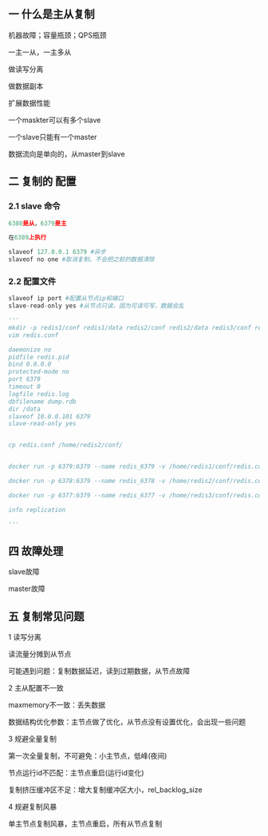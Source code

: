 ## 一 什么是主从复制

机器故障；容量瓶颈；QPS瓶颈

一主一从，一主多从

做读写分离

做数据副本

扩展数据性能

一个maskter可以有多个slave

一个slave只能有一个master

数据流向是单向的，从master到slave

##  二 复制的 配置

### 2.1 slave 命令

```python
6380是从，6379是主

在6389上执行

slaveof 127.0.0.1 6379 #异步
slaveof no one #取消复制，不会把之前的数据清除
```

### 2.2 配置文件

```python
slaveof ip port #配置从节点ip和端口
slave-read-only yes #从节点只读，因为可读可写，数据会乱

'''
mkdir -p redis1/conf redis1/data redis2/conf redis2/data redis3/conf redis3/data
vim redis.conf

daemonize no
pidfile redis.pid
bind 0.0.0.0
protected-mode no
port 6379
timeout 0
logfile redis.log
dbfilename dump.rdb
dir /data
slaveof 10.0.0.101 6379
slave-read-only yes


cp redis.conf /home/redis2/conf/


docker run -p 6379:6379 --name redis_6379 -v /home/redis1/conf/redis.conf:/etc/redis/redis.conf -v /home/redis1/data:/data -d redis redis-server /etc/redis/redis.conf

docker run -p 6378:6379 --name redis_6378 -v /home/redis2/conf/redis.conf:/etc/redis/redis.conf -v /home/redis2/data:/data -d redis redis-server /etc/redis/redis.conf

docker run -p 6377:6379 --name redis_6377 -v /home/redis3/conf/redis.conf:/etc/redis/redis.conf -v /home/redis3/data:/data -d redis redis-server /etc/redis/redis.conf

info replication

'''
```



## 四 故障处理

slave故障

master故障

## 五 复制常见问题

1 读写分离

读流量分摊到从节点

可能遇到问题：复制数据延迟，读到过期数据，从节点故障

2 主从配置不一致

maxmemory不一致：丢失数据

数据结构优化参数：主节点做了优化，从节点没有设置优化，会出现一些问题

3 规避全量复制

第一次全量复制，不可避免：小主节点，低峰(夜间)

节点运行id不匹配：主节点重启(运行id变化)

复制挤压缓冲区不足：增大复制缓冲区大小，rel_backlog_size

4 规避复制风暴

单主节点复制风暴，主节点重启，所有从节点复制